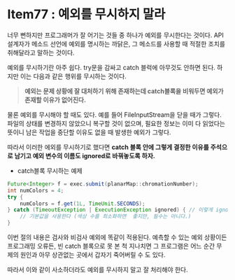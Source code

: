 # Item77 : 예외를 무시하지 말라

너무 뻔하지만 프로그래머가 잘 어기는 것들 중 하나가 예외를 무시한다는 것이다. API 설계자가 메소드 선언에 예외를 명시하는 까닭은, 그 메소드를 사용할 때 적절한 조치를 취해달라고 말하는 것이다.

예외를 무시하기란 아주 쉽다. try문을 감싸고 catch 블럭에 아무것도 안하면 된다. 하지만 이는 다음과 같은 행위를 무시하는 것이다.

> **예외는 문제 상황에 잘 대처하기 위해 존재하는데 catch블록을 비워두면 예외가 존재할 이유가 없어진다.**

물론 예외를 무시해야 할 때도 있다. 예를 들어 FileInputStream을 닫을 때가 그렇다. 파일의 상태를 변경하지 않았으니 복구할 것이 없으며, 필요한 정보는 이미 다 읽었다는 뜻이니 남은 작업을 중단할 이유도 없을 때 발생한 예외가 그렇다.

따라서 이러한 에외를 무시하기로 했다면 **catch 블록 안에 그렇게 결정한 이유를 주석으로 남기고 예외 변수의 이름도 ignored로 바꿔놓도록 하자.**

* catch블록 무시하는 예제

```java
Future<Integer> f = exec.submit(planarMap::chromationNumber);
int numColors = 4;
try {
	numColors = f.get(1L, TimeUnit.SECONDS);
} catch (TimeoutException | ExecutionException ignored) { // 이렇게 ignored 변수를 사용
	// 기본값을 사용한다 (색상 수를 최소화하면  좋지만, 필수는 아니다.)
}
```

이번 절의 내용은 검사와 비검사 예외에 똑같이 적용된다. 예측할 수 있는 예외 상황이든 프로그래밍 오류든, 빈 catch 블록으로 못 본 척 지나치면 그 프로그램은 어느 순간 무제의 원인과 아무 상관없는 곳에서 갑자기 죽어버릴 수 도 있다. 

따라서 이와 같이 사소하더라도 예외를 무시하지 말고 잘 처리해야 한다.